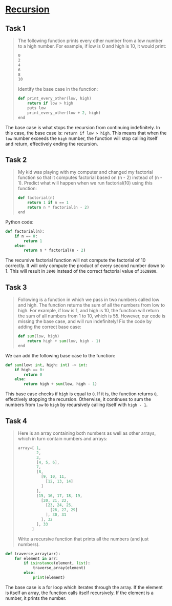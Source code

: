 # [Recursion](https://github.com/d-khan/dslabs/blob/8214da88d1009266cf3a6d4fc51cf19eac19160a/Recursions/Activity.md)

## Task 1

> The following function prints every other number from a low number to a high
> number. For example, if low is 0 and high is 10, it would print:
>
> ```txt
> 0
> 2
> 4
> 6
> 8
> 10
> ```
>
> Identify the base case in the function:
>
> ```python
> def print_every_other(low, high)
>     return if low > high
>     puts low
>     print_every_other(low + 2, high)
> end
> ```

The base case is what stops the recursion from continuing indefinitely. In this
case, the base case is: `return if low > high`. This means that when the `low`
number exceeds the `high` number, the function will stop calling itself and
return, effectively ending the recursion.

## Task 2

> My kid was playing with my computer and changed my factorial function so that
> it computes factorial based on (n - 2) instead of (n - 1). Predict what will
> happen when we run factorial(10) using this function:
>
> ```python
> def factorial(n)
>     return 1 if n == 1
>     return n * factorial(n - 2)
> end
> ```

Python code:

```python
def factorial(n):
    if n == 0:
        return 1
    else:
        return n * factorial(n - 2)
```

The recursive factorial function will not compute the factorial of 10 correctly.
It will only compute the product of every second number down to 1. This will
result in `3840` instead of the correct factorial value of `3628800`.

## Task 3

> Following is a function in which we pass in two numbers called low and high.
> The function returns the sum of all the numbers from low to high. For example,
> if low is 1, and high is 10, the function will return the sum of all numbers
> from 1 to 10, which is 55. However, our code is missing the base case, and
> will run indefinitely! Fix the code by adding the correct base case:
>
> ```python
> def sum(low, high)
>     return high + sum(low, high - 1)
> end
> ```

We can add the following base case to the function:

```python
def sum(low: int, high: int) -> int:
    if high == 0:
        return 0
    else:
        return high + sum(low, high - 1)
```

This base case checks if `high` is equal to `0`. If it is, the function returns
`0`, effectively stopping the recursion. Otherwise, it continues to sum the
numbers from `low` to `high` by recursively calling itself with `high - 1`.

## Task 4

> Here is an array containing both numbers as well as other arrays, which in
> turn contain numbers and arrays:
>
> ```python
> array=[ 1,
>         2,
>         3,
>         [4, 5, 6],
>         7,
>         [8,
>           [9, 10, 11,
>             [12, 13, 14]
>           ]
>         ],
>         [15, 16, 17, 18, 19,
>           [20, 21, 22,
>             [23, 24, 25,
>               [26, 27, 29]
>             ], 30, 31
>           ], 32
>         ], 33
>       ]
> ```
>
> Write a recursive function that prints all the numbers (and just numbers).

```python
def traverse_array(arr):
    for element in arr:
        if isinstance(element, list):
            traverse_array(element)
        else:
            print(element)
```

The base case is a for loop which iterates through the array. If the element is
itself an array, the function calls itself recursively. If the element is a
number, it prints the number.
